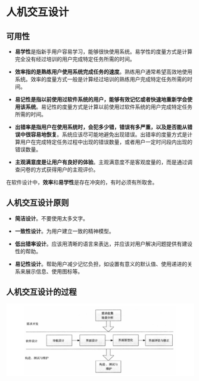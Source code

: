 # 人机交互设计

## 可用性

- **易学性**是指新手用户容易学习，能够很快使用系统。易学性的度量方式是计算完全没有经过培训的用户完成特定任务所需的时间。

- **效率指的是熟练用户使用系统完成任务的速度**。熟练用户通常希望高效地使用系统。效率的度量方式一般是计算经过培训的熟练用户完成特定任务所需的时间。

- **易记性是指以前使用过软件系统的用户，能够有效记忆或者快速地重新学会使用该系统**。易记性的度量方式是计算以前使用过软件系统的用户完成特定任务所需的时间。

- **出错率是指用户在使用系统时，会犯多少错，错误有多严重，以及是否能从错误中很容易地恢复**。系统应该尽可能地避免出现错误。出错率的度量方式是计算用户在完成特定任务过程中出现的错误数量，或者用户一定时问段内出现的错误数量。

- **主观满意度是让用户有良好的体验**。主观满意度不是客观度量的，而是通过调查问卷的方式获得用户的主观评价。

在软件设计中，**效率**和**易学性**是存在冲突的，有时必须有所取舍。

## 人机交互设计原则

- **简洁设计**。不要使用太多文字。

- **一致性设计**。为用户建立一致的精神模型。

- **低出错率设计**。应该用清晰的语言来表达，并应该对用户解决问题提供有建设性的帮助。

- **易记性设计**。帮助用户减少记忆负担，如设置有意义的默认值、使用递进的关系来展示信息、使用图标等。

## 人机交互设计的过程

![Screen Shot 2024-06-18 at 9.41.23 PM](<Screen Shot 2024-06-18 at 9.41.23 PM.png>)